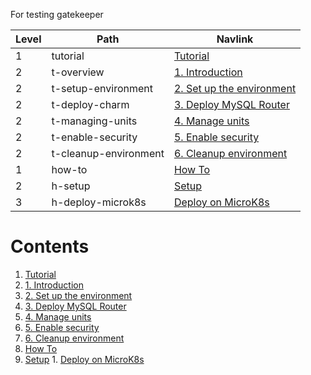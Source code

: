 For testing gatekeeper


| Level | Path | Navlink |
|---------|---------|-------------|
| 1 | tutorial | [Tutorial]() |
| 2 | t-overview | [1. Introduction](/t/12176) |
| 2 | t-setup-environment | [2. Set up the environment](/t/12178) |
| 2 | t-deploy-charm | [3. Deploy MySQL Router](/t/12180) |
| 2 | t-managing-units | [4. Manage units](/t/12182) |
| 2 | t-enable-security | [5. Enable security](/t/12203) |
| 2 | t-cleanup-environment | [6. Cleanup environment](/t/12204) |
| 1 | how-to | [How To]() |
| 2 | h-setup | [Setup]() |
| 3 | h-deploy-microk8s | [Deploy on MicroK8s](/t/12233) |

# Contents

1. [Tutorial](tutorial)
  1. [1. Introduction](tutorial/t-overview.md)
  1. [2. Set up the environment](tutorial/t-setup-environment.md)
  1. [3. Deploy MySQL Router](tutorial/t-deploy-charm.md)
  1. [4. Manage units](tutorial/t-managing-units.md)
  1. [5. Enable security](tutorial/t-enable-security.md)
  1. [6. Cleanup environment](tutorial/t-cleanup-environment.md)
1. [How To](how-to)
  1. [Setup](how-to/h-setup)
    1. [Deploy on MicroK8s](how-to/h-setup/h-deploy-microk8s.md)